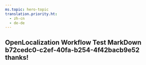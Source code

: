```yaml
---
ms.topic: hero-topic
translation.priority.ht: 
  - zh-cn
  - de-de
---
```

## OpenLocalization Workflow Test MarkDown b72cedc0-c2ef-40fa-b254-4f42bacb9e52 thanks!
